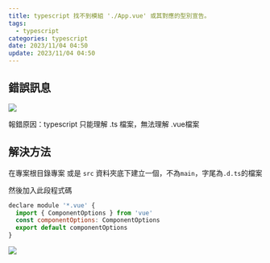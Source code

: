 ```yaml
---
title: typescript 找不到模組 './App.vue' 或其對應的型別宣告。
tags: 
  - typescript
categories: typescript
date: 2023/11/04 04:50
update: 2023/11/04 04:50
---
```



## 錯誤訊息 


![](https://i.imgur.com/wGrMi0x.png)


報錯原因：typescript 只能理解 .ts 檔案，無法理解 .vue檔案


## 解決方法 

在專案根目錄專案 或是 `src` 資料夾底下建立一個，不為`main`，字尾為`.d.ts`的檔案

然後加入此段程式碼

```javascript
declare module '*.vue' {
  import { ComponentOptions } from 'vue'
  const componentOptions: ComponentOptions
  export default componentOptions
}
```

![](https://i.imgur.com/jJotjgG.png)
